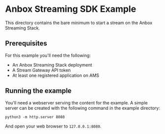 # Anbox Streaming SDK Example

This directory contains the bare minimum to start a stream on the Anbox Streaming Stack.

## Prerequisites
For this example you'll need the following:

- An Anbox Streaming Stack deployment
- A Stream Gateway API token
- At least one registered application on AMS

## Running the example
You'll need a webserver serving the content for the example. A simple server can be created
with the following command in the example directory:

    python3 -m http.server 8080

And open your web browser to `127.0.0.1:8080`.


